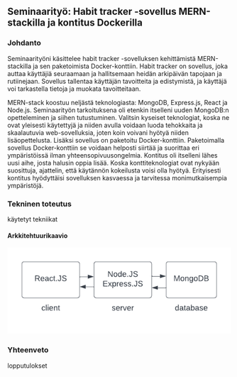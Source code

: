 
## Seminaarityö: Habit tracker -sovellus MERN-stackilla ja kontitus Dockerilla

### Johdanto

Seminaarityöni käsittelee habit tracker -sovelluksen kehittämistä MERN-stackilla ja sen paketoimista Docker-konttiin. Habit tracker on sovellus, joka auttaa käyttäjiä seuraamaan ja hallitsemaan heidän arkipäivän tapojaan ja rutiinejaan. Sovellus tallentaa käyttäjän tavoitteita ja edistymistä, ja käyttäjä voi tarkastella tietoja ja muokata tavoitteitaan.

MERN-stack koostuu neljästä teknologiasta: MongoDB, Express.js, React ja Node.js. Seminaarityön tarkoituksena oli etenkin itselleni uuden MongoDB:n opetteleminen ja siihen tutustuminen. Valitsin kyseiset teknologiat, koska ne ovat yleisesti käytettyjä ja niiden avulla voidaan luoda tehokkaita ja skaalautuvia web-sovelluksia, joten koin voivani hyötyä niiden lisäopettelusta. Lisäksi sovellus on paketoitu Docker-konttiin. Paketoimalla sovellus Docker-konttiin se voidaan helposti siirtää ja suorittaa eri ympäristöissä ilman yhteensopivuusongelmia. Kontitus oli itselleni lähes uusi aihe, josta halusin oppia lisää. Koska konttiteknologiat ovat nykyään suosittuja, ajattelin, että käytännön kokeilusta voisi olla hyötyä. Erityisesti kontitus hyödyttäisi sovelluksen kasvaessa ja tarvitessa monimutkaisempia ympäristöjä.

### Tekninen toteutus

käytetyt tekniikat

#### Arkkitehtuurikaavio

![arkkitehtuurikaavio](arkkitehtuurikaavio.png)

### Yhteenveto

lopputulokset
